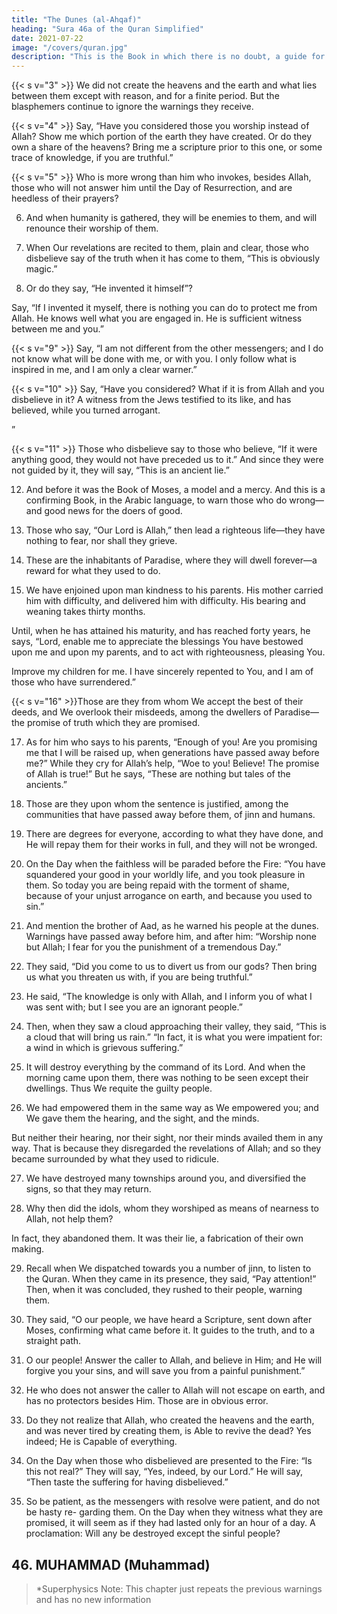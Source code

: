 ```yaml
---
title: "The Dunes (al-Ahqaf)"
heading: "Sura 46a of the Quran Simplified"
date: 2021-07-22
image: "/covers/quran.jpg"
description: "This is the Book in which there is no doubt, a guide for the righteous."
---
```



<!-- 1. Ha,
Meem. The sending down of the Scripture is from
Allah, the Honorable, the Wise. -->

{{< s v="3" >}}  We did not create the heavens and the earth and what lies between them except with reason, and for a finite period. But the blasphemers continue to ignore the warnings they receive.

{{< s v="4" >}}  Say, “Have you considered those you worship instead of Allah? Show me which portion of the earth they have created. Or do they own a share of the heavens? Bring me a scripture prior to this one, or some trace of knowledge, if you are truthful.”

{{< s v="5" >}}  Who is more wrong than him who invokes, besides Allah, those who will not answer him until the Day of Resurrection, and are heedless of their prayers?

6. And when humanity is gathered, they will be enemies to them, and will renounce their worship of them.

7. When Our revelations are recited to them, plain and clear, those who disbelieve say of the truth when it has come to them, “This is obviously magic.”

8. Or do they say, “He invented it himself”? 

Say, “If I invented it myself, there is nothing you can do to protect me from Allah. He knows well what you are engaged in. He is sufficient witness between me and you.”

{{< s v="9" >}}  Say, “I am not different from the other messengers; and I do not know what will be done with me, or with you. I only follow what is inspired in me, and I am only a clear warner.”

{{< s v="10" >}}  Say, “Have you considered? What if it is from Allah and you disbelieve in it? A witness from the Jews testified to its like, and has believed, while you turned arrogant.

<!-- Allah does not guide the unjust people. -->”
{{< s v="11" >}}  Those who disbelieve say to those who believe, “If it were anything good, they would not have preceded us to it.” And since they were not guided by it, they will say, “This is an ancient lie.”

12. And before it was the Book of Moses, a model and a mercy. And this is a confirming Book, in the Arabic language, to warn those who do wrong—and good news for the doers of good.

13. Those who say, “Our Lord is Allah,” then lead a righteous life—they have nothing to fear, nor shall they grieve.

14. These are the inhabitants of Paradise, where they will dwell forever—a reward for what they used to do.

15. We have enjoined upon man kindness to his parents. His mother carried him with difficulty, and delivered him with difficulty. His bearing and weaning takes thirty months.

Until, when he has attained his maturity, and has reached forty years, he says, “Lord, enable me to appreciate the blessings You have bestowed upon me and upon my parents, and to act with righteousness, pleasing You. 

Improve my children for me. I have sincerely repented to You, and I am of those who have surrendered.”

{{< s v="16" >}}Those are they from whom We accept the best of their deeds, and We overlook their misdeeds, among the dwellers of Paradise—the promise of truth which they are promised.

17. As for him who says to his parents, “Enough of you! Are you promising me that I will be raised up, when generations have passed away before me?” While they cry for Allah’s help, “Woe to you! Believe! The promise of Allah is true!” But he says, “These are nothing but tales of the ancients.”

18. Those are they upon whom the sentence is justified, among the communities that have passed away before them, of jinn and humans. 

19. There are degrees for everyone, according to what they have done, and He will repay them for their works in full, and they will not be wronged.

20. On the Day when the faithless will be paraded before the Fire: “You have squandered your good in your worldly life, and you took
pleasure in them. So today you are being repaid with the torment of shame, because of your unjust arrogance on earth, and because you used to sin.”

21. And mention the brother of Aad, as he warned his people at the dunes. Warnings have passed away before him, and after him:
“Worship none but Allah; I fear for you the punishment of a tremendous Day.”

22. They said, “Did you come to us to divert us from our gods? Then bring us what you threaten us with, if you are being truthful.”

23. He said, “The knowledge is only with Allah, and I inform you of what I was sent with; but I see you are an ignorant people.”

24. Then, when they saw a cloud approaching their valley, they said, “This is a cloud that will bring us rain.” “In fact, it is what you were impatient for: a wind in which is grievous suffering.”

25. It will destroy everything by the command of its Lord. And when the morning came upon them, there was nothing to be seen except their dwellings. Thus We requite the guilty people.

26. We had empowered them in the same way as We empowered you; and We gave them
the hearing, and the sight, and the minds. 

But neither their hearing, nor their sight, nor their minds availed them in any way. That is because they disregarded the revelations of Allah; and so they became surrounded by what they used to ridicule.

27. We have destroyed many townships around you, and diversified the signs, so that they may return.

28. Why then did the idols, whom they worshiped as means of nearness to Allah, not help them? 

In fact, they abandoned them. It was their lie, a fabrication of their own making.

29. Recall when We dispatched towards you a number of jinn, to listen to the Quran. When
they came in its presence, they said, “Pay attention!” Then, when it was concluded, they
rushed to their people, warning them.

30. They said, “O our people, we have heard a Scripture, sent down after Moses, confirming
what came before it. It guides to the truth, and to a straight path.

31. O our people! Answer the caller to Allah, and believe in Him; and He will forgive you
your sins, and will save you from a painful punishment.”

32. He who does not answer the caller to Allah will not escape on earth, and has no protectors besides Him. Those are in obvious error.

33. Do they not realize that Allah, who created the heavens and the earth, and was never
tired by creating them, is Able to revive the dead? Yes indeed; He is Capable of everything.

34. On the Day when those who disbelieved are presented to the Fire: “Is this not real?”
They will say, “Yes, indeed, by our Lord.” He will say, “Then taste the suffering for having
disbelieved.”

35. So be patient, as the messengers with resolve were patient, and do not be hasty re-
garding them. On the Day when they witness what they are promised, it will seem as if they
had lasted only for an hour of a day. A proclamation: Will any be destroyed except the
sinful people?


## 46. MUHAMMAD (Muhammad)

> *Superphysics Note: This chapter just repeats the previous warnings and has no new information 
